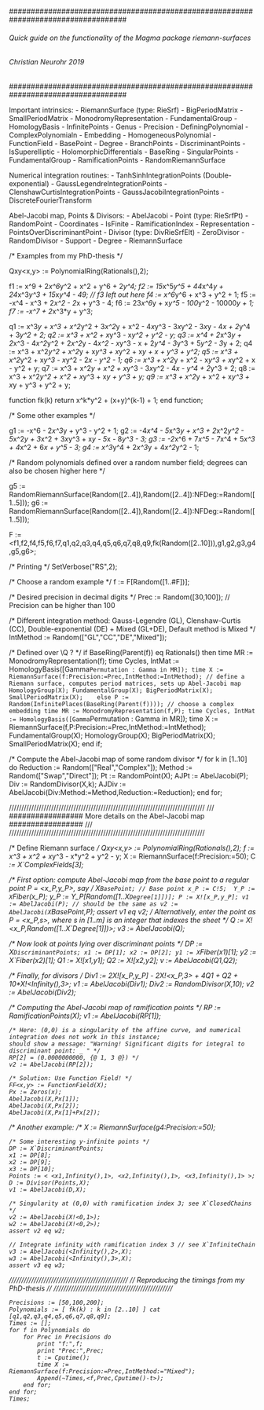 ###################################################################################
###### Quick guide on the functionality of the Magma package riemann-surfaces #####
###### 				Christian Neurohr 2019			      #####
###################################################################################

Important intrinsics:
	- RiemannSurface (type: RieSrf)
	- BigPeriodMatrix
	- SmallPeriodMatrix
	- MonodromyRepresentation
	- FundamentalGroup
	- HomologyBasis
	- InfinitePoints
	- Genus
	- Precision
	- DefiningPolynomial
	- ComplexPolynomialn
	- Embedding
	- HomogeneousPolynomial
	- FunctionField
	- BasePoint
	- Degree
	- BranchPoints
	- DiscriminantPoints
	- IsSuperelliptic
	- HolomorphicDifferentials
	- BaseRing
	- SingularPoints
	- FundamentalGroup
	- RamificationPoints
	- RandomRiemannSurface

Numerical integration routines:
	- TanhSinhIntegrationPoints (Double-exponential)
	- GaussLegendreIntegrationPoints
	- ClenshawCurtisIntegrationPoints
	- GaussJacobiIntegrationPoints
	- DiscreteFourierTransform

Abel-Jacobi map, Points & Divisors:
	- AbelJacobi
	- Point (type: RieSrfPt)
	- RandomPoint
	- Coordinates
	- IsFinite
	- RamificationIndex
	- Representation
	- PointsOverDiscriminantPoint
	- Divisor (type: DivRieSrfElt)
	- ZeroDivisor
	- RandomDivisor
	- Support
	- Degree
	- RiemannSurface

/* Examples from my PhD-thesis */

Qxy<x,y> := PolynomialRing(Rationals(),2);

f1 := x^9 + 2*x^6*y^2 + x^2 + y^6 + 2*y^4;
f2 := 15*x^5*y^5 + 44*x^4*y + 24*x^3*y^3 + 15*x*y^4 - 49;
// f3 left out here
f4 := x^6*y^6 + x^3 + y^2 + 1;
f5 := -x^4 - x^3 + 2*x^2 - 2*x + y^3 - 4;
f6 := 23*x^6*y + x*y^5 - 100*y^2 - 10000*y + 1;
f7 := -x^7 + 2*x^3*y + y^3;

q1 := x^3*y + x^3 + x^2*y^2 + 3*x^2*y + x^2 - 4*x*y^3 - 3*x*y^2 - 3*x*y - 4*x + 2*y^4 + 3*y^2 + 2;
q2 := x^3 + x^2 + x*y^3 - x*y^2 + y^2 - y;
q3 := x^4 + 2*x^3*y + 2*x^3 - 4*x^2*y^2 + 2*x^2*y - 4*x^2 - x*y^3 - x + 2*y^4 - 3*y^3 + 5*y^2 - 3*y + 2;
q4 := x^3 + x^2*y^2 + x^2*y + x*y^3 + x*y^2 + x*y + x + y^3 + y^2;
q5 := x^3 + x^2*y^2 + x*y^3 - x*y^2 - 2*x - y^2 - 1;
q6 := x^3 + x^2*y + x^2 - x*y^3 + x*y^2 + x - y^2 + y;
q7 := x^3 + x^2*y + x^2 + x*y^3 - 3*x*y^2 - 4*x - y^4 + 2*y^3 + 2;
q8 := x^3 + x^2*y^2 + x^2 + x*y^3 + x*y + y^3 + y;
q9 := x^3 + x^2*y + x^2 + x*y^3 + x*y + y^3 + y^2 + y;

function fk(k) return x^k*y^2 + (x+y)^(k-1) + 1; end function;

/* Some other examples */

g1 := -x^6 - 2*x^3*y + y^3 - y^2 + 1;
g2 := -4*x^4 - 5*x^3*y + x^3 + 2*x^2*y^2 - 5*x^2*y + 3*x^2 + 3*x*y^3 + x*y - 5*x - 8*y^3 - 3;
g3 := -2*x^6 + 7*x^5 - 7*x^4 + 5*x^3 + 4*x^2 + 6*x + y^5 - 3;
g4 := x^3*y^4 + 2*x^3*y + 4*x^2*y^2 - 1;

/* Random polynomials defined over a random number field; degrees can also be chosen higher here */

g5 := RandomRiemannSurface(Random([2..4]),Random([2..4]):NFDeg:=Random([1..5])); 
g6 := RandomRiemannSurface(Random([2..4]),Random([2..4]):NFDeg:=Random([1..5])); 

F := <f1,f2,f4,f5,f6,f7,q1,q2,q3,q4,q5,q6,q7,q8,q9,fk(Random([2..10])),g1,g2,g3,g4,g5,g6>;

/* Printing */
SetVerbose("RS",2);

/* Choose a random example */
f := F[Random([1..#F])];

/* Desired precision in decimal digits */
Prec := Random([30,100]); // Precision can be higher than 100

/* Different integration method: Gauss-Legendre (GL), Clenshaw-Curtis (CC), Double-exponential (DE) + Mixed (GL+DE),
 Default method is Mixed */
IntMethod := Random(["GL","CC","DE","Mixed"]); 

/* Defined over \Q ? */
if BaseRing(Parent(f)) eq Rationals() then
	time MR := MonodromyRepresentation(f);
	time Cycles, IntMat := HomologyBasis([Gamma`Permutation : Gamma in MR]);
	time X := RiemannSurface(f:Precision:=Prec,IntMethod:=IntMethod); // define a Riemann surface, computes period matrices, sets up Abel-Jacobi map
	HomologyGroup(X);
	FundamentalGroup(X);
	BigPeriodMatrix(X);
	SmallPeriodMatrix(X);	
else
	P := Random(InfinitePlaces(BaseRing(Parent(f)))); // choose a complex embedding
	time MR := MonodromyRepresentation(f,P);
	time Cycles, IntMat := HomologyBasis([Gamma`Permutation : Gamma in MR]);
	time X := RiemannSurface(f,P:Precision:=Prec,IntMethod:=IntMethod);
	FundamentalGroup(X);
	HomologyGroup(X);
	BigPeriodMatrix(X);
	SmallPeriodMatrix(X);
end if;

/* Compute the Abel-Jacobi map of some random divisor */
for k in [1..10] do
	Reduction := Random(["Real","Complex"]);
	Method := Random(["Swap","Direct"]);
	Pt := RandomPoint(X);
	AJPt := AbelJacobi(P);
	Div := RandomDivisor(X,k);
	AJDiv := AbelJacobi(Div:Method:=Method,Reduction:=Reduction);
end for;

///////////////////////////////////////////////////////////////////////////////
/// ################# More details on the Abel-Jacobi map ################# ///
///////////////////////////////////////////////////////////////////////////////

/* Define Riemann surface */
	Qxy<x,y> := PolynomialRing(Rationals(),2);
	f := x^3 + x^2 + x*y^3 - x*y^2 + y^2 - y;
	X := RiemannSurface(f:Precision:=50);
	C<I> := X`ComplexFields[3];

/* First option: compute Abel-Jacobi map from the base point to a regular point P = <x_P,y_P>, say */
	X`BasePoint; // Base point
	x_P := C!5; 
	Y_P := X`Fiber(x_P); 
	y_P := Y_P[Random([1..X`Degree[1]])];
	P := X![x_P,y_P];
	v1 := AbelJacobi(P); // should be the same as
	v2 := AbelJacobi(X`BasePoint,P);
	assert v1 eq v2;
/* Alternatively, enter the point as P = <x_P,s>, where s in [1..m] is an integer that indexes the sheet */
	Q := X!<x_P,Random([1..X`Degree[1]])>;
	v3 := AbelJacobi(Q);

/* Now look at points lying over discriminant points */
	DP := X`DiscriminantPoints;
	x1 := DP[1]; x2 := DP[2];
	y1 := X`Fiber(x1)[1]; y2 := X`Fiber(x2)[1];
	Q1 := X![x1,y1]; Q2 := X![x2,y2];
	v := AbelJacobi(Q1,Q2);

/* Finally, for divisors */
	Div1 := 2*X![x_P,y_P] - 2*X!<x_P,3> + 4*Q1 + Q2 + 10*X!<Infinity(),3>;
	v1 := AbelJacobi(Div1);
	Div2 := RandomDivisor(X,10);
	v2 := AbelJacobi(Div2);

/* Computing the Abel-Jacobi map of ramification points */
	RP := RamificationPoints(X);
	v1 := AbelJacobi(RP[1]);

	/* Here: (0,0) is a singularity of the affine curve, and numerical integration does not work in this instance;
	should show a message: "Warning! Significant digits for integral to discriminant point: _ " */
	RP[2] = (0.0000000000, {@ 1, 3 @}) */
	v2 := AbelJacobi(RP[2]);
	
	/* Solution: Use Function Field! */
	FF<x,y> := FunctionField(X);
	Px := Zeros(x);
	AbelJacobi(X,Px[1]);
	AbelJacobi(X,Px[2]);
	AbelJacobi(X,Px[1]+Px[2]);


/* Another example: /*
	X := RiemannSurface(g4:Precision:=50);

	/* Some interesting y-infinite points */
	DP := X`DiscriminantPoints;
	x1 := DP[8];
	x2 := DP[9];
	x3 := DP[10];
	Points := < <x1,Infinity(),1>, <x2,Infinity(),1>, <x3,Infinity(),1> >;
	D := Divisor(Points,X);
	v1 := AbelJacobi(D,X);

	/* Singularity at (0,0) with ramification index 3; see X`ClosedChains */
	v2 := AbelJacobi(X!<0,1>);
	w2 := AbelJacobi(X!<0,2>);
	assert v2 eq w2;

	// Integrate infinity with ramification index 3 // see X`InfiniteChain
	v3 := AbelJacobi(<Infinity(),2>,X);
	w3 := AbelJacobi(<Infinity(),3>,X);
	assert v3 eq w3;


////////////////////////////////////////////////
// Reproducing the timings from my PhD-thesis //
////////////////////////////////////////////////

	Precisions := [50,100,200];
	Polynomials := [ fk(k) : k in [2..10] ] cat [q1,q2,q3,q4,q5,q6,q7,q8,q9];
	Times := [];
	for f in Polynomials do
		for Prec in Precisions do
			print "f:",f;
			print "Prec:",Prec;
			t := Cputime();
			time X := RiemannSurface(f:Precision:=Prec,IntMethod:="Mixed");
			Append(~Times,<f,Prec,Cputime()-t>);
		end for;
	end for;
	Times;














